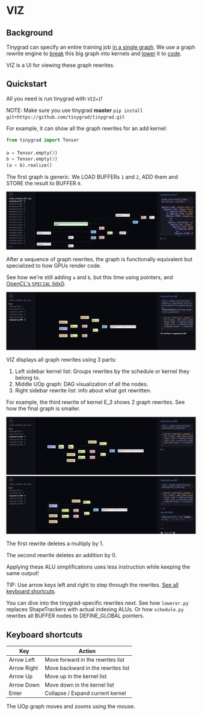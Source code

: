 # VIZ

## Background

Tinygrad can specify an entire training job <a href="https://github.com/tinygrad/tinygrad/blob/master/examples/stunning_mnist.py" target="_blank">in a single graph</a>.
We use a graph rewrite engine to [break](developer.md#scheduling) this big graph into kernels and [lower](developer.md#lowering) it to <a href="https://github.com/tinygrad/tinygrad/tree/master/tinygrad/renderer" target="_blank">code</a>.

VIZ is a UI for viewing these graph rewrites.

## Quickstart

All you need is run tinygrad with `VIZ=1`!

NOTE: Make sure you use tinygrad **master** `pip install git+https://github.com/tinygrad/tinygrad.git`

For example, it can show all the graph rewrites for an add kernel:
```py
from tinygrad import Tensor

a = Tensor.empty(3)
b = Tensor.empty(3)
(a + b).realize()
```

The first graph is generic. We LOAD BUFFERs `1` and `2`, ADD them and STORE the result to BUFFER `0`.

![viz_1](viz_1.png)

After a sequence of graph rewrites, the graph is functionally equivalent but specialized to how GPUs render code.

See how we're still adding `a` and `b`, but this time using pointers, and <a href="https://registry.khronos.org/OpenCL/sdk/3.0/docs/man/html/get_group_id.html" target="_blank">OpenCL's `SPECIAL` lidx0</a>.

![viz_2](viz_2.png)

VIZ displays all graph rewrites using 3 parts:

1. Left sidebar kernel list: Groups rewrites by the schedule or kernel they belong to.
2. Middle UOp graph: DAG visualization of all the nodes.
3. Right sidebar rewrite list: info about what got rewritten.

For example, the third rewrite of kernel E_3 shows 2 graph rewrites. See how the final graph is smaller.

![viz_3](viz_3.png)
![viz_4](viz_4.png)

The first rewrite deletes a multiply by 1.

The second rewrite deletes an addition by 0.

Applying these ALU simplifications uses less instruction while keeping the same output!

TIP: Use arrow keys left and right to step through the rewrites. [See all keyboard shortcuts](viz.md#keyboard-shortcuts).

You can dive into the tinygrad-specific rewrites next. See how `lowerer.py` replaces ShapeTrackers with actual indexing ALUs.
Or how `schedule.py` rewrites all BUFFER nodes to DEFINE_GLOBAL pointers.


## Keyboard shortcuts

| Key         | Action                             |
|-------------|------------------------------------|
| Arrow Left  | Move forward in the rewrites list  |
| Arrow Right | Move backward in the rewrites list |
| Arrow Up    | Move up in the kernel list         |
| Arrow Down  | Move down in the kernel list       |
| Enter       | Collapse / Expand current kernel   |

The UOp graph moves and zooms using the mouse.
